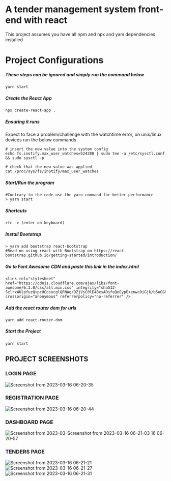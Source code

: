 # A tender management system front-end with react
This project assumes you have all npm and npx and yam dependencies installed

# Project Configurations
##### These steps can be ignored and simply run the command below
```shell 
yarn start
```

##### Create the React App
```terminal
npx create-react-app .
```
##### Ensuring it runs
Expect to face a problem/challenge with the watchtime error, on unix/linux devices run the below commands

```terminal
# insert the new value into the system config
echo fs.inotify.max_user_watches=524288 | sudo tee -a /etc/sysctl.conf && sudo sysctl -p

# check that the new value was applied
cat /proc/sys/fs/inotify/max_user_watches
```
##### Start/Run the program
```shell
#Contrary to the code use the yarn command for better performance
> yarn start
```

##### Shortcuts
```reactjs
rfc -> (enter on keyboard)

```

##### Install Bootstrap
```shell
> yarn add bootstrap react-bootstrap
#Read on using react with Bootstrap on https://react-bootstrap.github.io/getting-started/introduction/
```
##### Go to Font Awesome CDN and paste this link in the index.html

```
<link rel="stylesheet" href="https://cdnjs.cloudflare.com/ajax/libs/font-awesome/6.3.0/css/all.min.css" integrity="sha512-SzlrxWUlpfuzQ+pcUCosxcglQRNAq/DZjVsC0lE40xsADsfeQoEypE+enwcOiGjk/bSuGGKHEyjSoQ1zVisanQ==" crossorigin="anonymous" referrerpolicy="no-referrer" />
````
##### Add the react router dom for urls

```shell
yarn add react-router-dom
```
##### Start the Project
```shell
yarn start
```
## PROJECT SCREENSHOTS
### LOGIN PAGE
![Screenshot from 2023-03-16 06-20-35](https://user-images.githubusercontent.com/46927702/225514397-6bbdf156-e3a3-45ef-b040-3180d9c4ff76.png)

### REGISTRATION PAGE
![Screenshot from 2023-03-16 06-20-44](https://user-images.githubusercontent.com/46927702/225514521-7378693a-2170-44a0-87a6-6a52e4acfc46.png)

### DASHBOARD PAGE
![Screenshot from 2023-03-![Screenshot from 2023-03-16 06-21-03](https://user-images.githubusercontent.com/46927702/225514610-bce6e32b-3178-4e8b-bb94-9cea3bee82e9.png)
16 06-20-57](https://user-images.githubusercontent.com/46927702/225514574-ae643475-8ae9-4a6e-8c0d-11401463d992.png)

### TENDERS PAGE
![Screenshot from 2023-03-16 06-21-21](https://user-images.githubusercontent.com/46927702/225514675-194a78ea-2378-4683-a30e-3e51eafc606d.png)
![Screenshot from 2023-03-16 06-21-27](https://user-images.githubusercontent.com/46927702/225514775-3bc8c4a3-7b9b-4fa5-9509-0d58d509541d.png)
![Screenshot from 2023-03-16 06-21-31](https://user-images.githubusercontent.com/46927702/225514813-71ba8eef-5108-498d-87cc-63e372d074f9.png)















